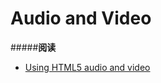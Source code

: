 # Audio and Video



#####**阅读**
- [Using HTML5 audio and video](https://developer.mozilla.org/en-US/docs/Web/Guide/HTML/Using_HTML5_audio_and_video)